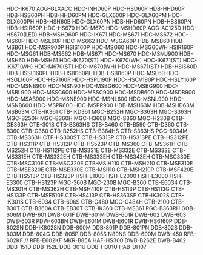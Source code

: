HDC-IK670
AOG-GLXACC
HDC-INHD60P
HDC-HSD60P
HDB-HHD60P
HDB-HSS60PH
HDB-HHD60PM
HDC-GLX600P
HDC-GLX60PM
HDC-GLX600PH
HDB-HSH60B
HDC-GLX60PN
HDB-HHD60PN
HDB-HSS60PN
HDB-HSIR60P
HDC-HS670
HDC-M670
HDC-MSHD60P
AOG-AC125D
HDC-HS670(LED)
HDB-MSHD60P
HDC-IK671
HDC-MS671
HDC-MS672
HDC-MS60P
HDC-MSL60P
HDC-MS662
HDC-MSGA60P
HDB-MSB60
HDB-MSB61
HDC-MSR900P
HSIS160P
HDC-MSG60
HDC-MSG60WH
HSIR160P
HDC-MSG61
HDB-MS662
HDB-MS671
HDC-MS670
HDC-MSMJ900
HDB-MSH60
HDB-MSH61
HDC-IK670(ST)
HDC-IK670(WH)
HDC-IK671(ST)
HDC-IK671(WH)
HDC-M670(ST)
HDC-M670(WH)
HDC-MS671(ST)
HDB-HSIS60D
HDB-HSSL160PE
HDB-HSBI160PE
HDB-HSBI160P
HDC-MSE60
HDC-HSGL160P
HDC-HS7160P
HDC-HSPL190P
HDC-HSCV190P
HDC-HSLY160P
HDC-MSNB900
HDC-MSN90
HDC-MSBG600
HDC-MSBG900
HDC-MSBL900
HDC-MSSC600
HDC-MSSC900
HDC-MSDB600
HDC-MSDB900
HDC-MSAB900
HDC-MSNE900
HDC-MSNL600
HDC-MSNL900
HDC-MSNB600
HDC-MSPR600
HDC-MSPR900
HDB-MSH63M
HDB-MSHD63M
MSB63M
CTB-IK361
CTB-IKD361
MGC-B252H
MGC-B363H
MGC-S363H
MGC-B250H
MGC-B360H
MGC-H360B
MGC-S360
MGC-H230B
CTB-GB363H
CTB-301S
CTB-B363HS
CTB-B460
CTB-B590
CTB-D360
CTB-B360
CTB-G360
CTB-B252HS
CTB-B364HS
CTB-S363HS
PGC-6034M
CTB-MS363H
CTF-HS300ST
CTB-HS313P
CTB-HS313PE
CTB-HS312PE
CTB-HS311P
CTB-HS312P
CTB-HS523P
CTB-MS360
CTB-MS361H
CTB-MS252H
CTB-HS112PE
CTB-MS331E
CTB-MS332E
CTB-MS333E
CTB-MS331EH
CTB-MS332EH
CTB-MS333EH
CTB-MS343EH
CTB-MSC330E
CTB-MSC310E
CTB-MSC320E
CTB-MSIH110
CTB-MSH210
CTB-MSE310E
CTB-MSE320E
CTB-MSE330E
CTB-MSI110
CTB-MSH210P
CTB-MSF420E
CTB-HS513P
CTB-HS323P
HSH-E1000
HSH-E2000
HSH-E3000
HSH-E3300
CTB-HS123P
MGC-360B
MGC-230B
MGC-B360
CTB-E6034
CTB-MS301H
CTB-MS362H
CTB-MSH410P
CTB-HS113P
CTB-HS113G
CTB-HS133P
CTB-MSF510E
CTB-HS413P
CTB-HS363SP
CTB-IK302S
CTB-IK301S
CTB-6034
CTB-606S
CTB-G480
MGC-G484H
CTB-2100
CTB-B30T
CTB-B360A
CTB-EB30T
CTB-IK360
CTB-MS361
PGC-B363RH
GOB-606M
DWB-601
DWB-601F
DWB-601M
DWB-601R
DWB-602
DWB-603
DWB-603R
PDW-603BN
DWB-E601M
DWB-E601R
DWB-HS6160P
DDB-802SN
DDB-IK802SN
DDB-800M
DDB-801P
DDB-801PN
DDB-802S
DDB-803M
DDB-804G
DDB-805P
DDB-805S
N80NS
DDB-600M
DWB-450
RFB-602KF // RFB-E602KF
MKR-B85A
HAF-HS300
DWB-B262E
DWB-B462
DDB-151D
DDB-152E
DDB-301U
DDB-H301U
HAB-DH07